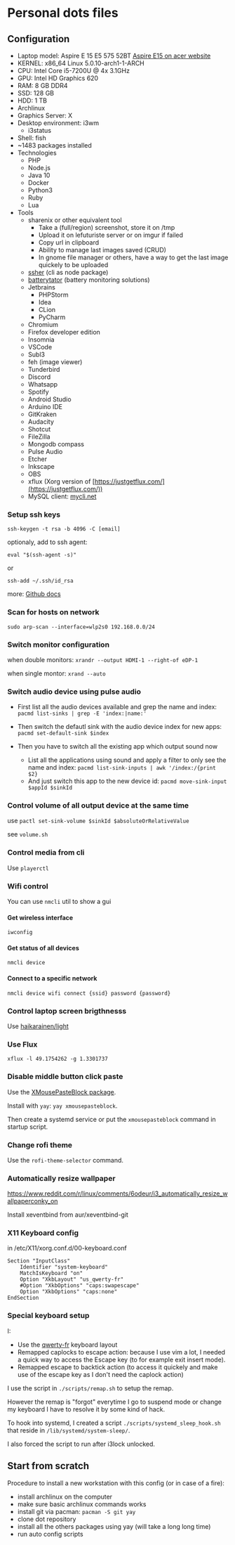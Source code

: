 # Personal dots files

## Configuration

- Laptop model: Aspire E 15 E5 575 52BT 
[Aspire E15 on acer website](https://www.acer.com/ac/en/IN/content/model/NX.GE6SI.006)
- KERNEL: x86_64 Linux 5.0.10-arch1-1-ARCH
- CPU: Intel Core i5-7200U @ 4x 3.1GHz
- GPU: Intel HD Graphics 620
- RAM: 8 GB DDR4
- SSD: 128 GB
- HDD: 1 TB
- Archlinux
- Graphics Server: X
- Desktop environment: i3wm
    - i3status
- Shell: fish
- ~1483 packages installed
- Technologies
    - PHP
    - Node.js
    - Java 10
    - Docker
    - Python3
    - Ruby
    - Lua
- Tools
    - sharenix or other equivalent tool
        - Take a (full/region) screenshot, store it on /tmp
        - Upload it on lefuturiste server or on imgur if failed
        - Copy url in clipboard
        - Ability to manage last images saved (CRUD)
        - In gnome file manager or others, have a way to get the last image quickely to be uploaded
    - [ssher](https://github.com/lefuturiste/ssher) (cli as node package)
	- [batterytator](https://github.com/lefuturiste/batterytator) (battery monitoring solutions)
    - Jetbrains
        - PHPStorm
        - Idea
        - CLion
        - PyCharm
    - Chromium
    - Firefox developer edition
    - Insomnia
    - VSCode
    - Subl3
    - feh (image viewer)
    - Tunderbird
    - Discord
    - Whatsapp
    - Spotify
    - Android Studio
    - Arduino IDE
    - GitKraken
    - Audacity
    - Shotcut
    - FileZilla
    - Mongodb compass
    - Pulse Audio
    - Etcher
    - Inkscape
    - OBS
    - xflux (Xorg version of [https://justgetflux.com/](https://justgetflux.com/))
	- MySQL client: [mycli.net](https://www.mycli.net/)
	

### Setup ssh keys

`ssh-keygen -t rsa -b 4096 -C [email]`

optionaly, add to ssh agent:

`eval "$(ssh-agent -s)"` 

or

`ssh-add ~/.ssh/id_rsa`

more: [Github docs](https://help.github.com/en/articles/generating-a-new-ssh-key-and-adding-it-to-the-ssh-agent)

### Scan for hosts on network

`sudo arp-scan --interface=wlp2s0 192.168.0.0/24`

### Switch monitor configuration

when double monitors: `xrandr --output HDMI-1 --right-of eDP-1`

when single montor: `xrand --auto`

### Switch audio device using pulse audio

- First list all the audio devices available and grep the name and index: `pacmd list-sinks | grep -E 'index:|name:'`

- Then switch the defautl sink with the audio device index for new apps: `pacmd set-default-sink $index`

- Then you have to switch all the existing app which output sound now
    - List all the applications using sound and apply a filter to only see the name and index: `pacmd list-sink-inputs | awk '/index:/{print $2}`
    - And just switch this app to the new device id: `pacmd move-sink-input $appId $sinkId`

### Control volume of all output device at the same time

use `pactl set-sink-volume $sinkId $absoluteOrRelativeValue`

see `volume.sh`

### Control media from cli

Use `playerctl`

### Wifi control

You can use `nmcli` util to show a gui

#### Get wireless interface

`iwconfig`

#### Get status of all devices

`nmcli device`

#### Connect to a specific network

`nmcli device wifi connect {ssid} password {password}`

### Control laptop screen brigthnesss

Use [haikarainen/light](https://github.com/haikarainen/light)

### Use Flux

`xflux -l 49.1754262 -g 1.3301737`

### Disable middle button click paste

Use the [XMousePasteBlock package](https://github.com/milaq/XMousePasteBlock).

Install with `yay`: `yay xmousepasteblock`.

Then create a systemd service or put the `xmousepasteblock` command in startup script.

### Change rofi theme

Use the `rofi-theme-selector` command.

### Automatically resize wallpaper

https://www.reddit.com/r/linux/comments/6odeur/i3_automatically_resize_wallpaperconky_on

Install xeventbind from aur/xeventbind-git

### X11 Keyboard config

in /etc/X11/xorg.conf.d/00-keyboard.conf

```
Section "InputClass"
	Identifier "system-keyboard"
	MatchIsKeyboard "on"
	Option "XkbLayout" "us_qwerty-fr"
	#Option "XkbOptions" "caps:swapescape"
	Option "XkbOptions" "caps:none"
EndSection
```

### Special keyboard setup

I:

- Use the [qwerty-fr](http://marin.jb.free.fr/qwerty-fr/) keyboard layout
- Remapped caplocks to escape action: because I use vim a lot, I needed a quick way to access the Escape key (to for example exit insert mode).
- Remapped escape to backtick action (to access it quickely and make use of the escape key as I don't need the caplock action)

I use the script in `./scripts/remap.sh` to setup the remap.

However the remap is "forgot" everytime I go to suspend mode or change my keyboard I have to resolve it by some kind of hack.

To hook into systemd, I created a script `./scripts/systemd_sleep_hook.sh` that reside in `/lib/systemd/system-sleep/`.

I also forced the script to run after i3lock unlocked.

## Start from scratch

Procedure to install a new workstation with this config (or in case of a fire):

- install archlinux on the computer
- make sure basic archlinux commands works
- install git via pacman: `pacman -S git yay`
- clone dot repository
- install all the others packages using yay (will take a long long time)
- run auto config scripts

